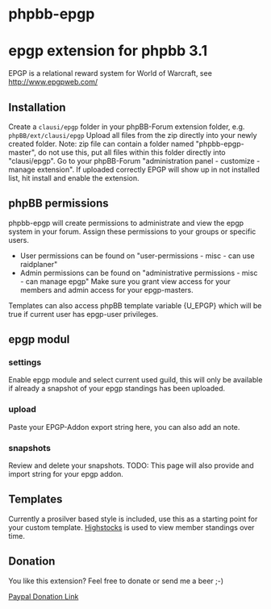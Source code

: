 phpbb-epgp
================

# epgp extension for phpbb 3.1
EPGP is a relational reward system for World of Warcraft, see http://www.epgpweb.com/

## Installation
Create a `clausi/epgp` folder in your phpBB-Forum extension folder, e.g. `phpBB/ext/clausi/epgp`
Upload all files from the zip directly into your newly created folder. Note: zip file can contain a folder named "phpbb-epgp-master", do not use this, put all files within this folder directly into "clausi/epgp".
Go to your phpBB-Forum "administration panel - customize - manage extension". If uploaded correctly EPGP will show up in not installed list, hit install and enable the extension.


## phpBB permissions
phpbb-epgp will create permissions to administrate and view the epgp system in your forum. Assign these permissions to your groups or specific users.
* User permissions can be found on "user-permissions - misc - can use raidplaner"
* Admin permissions can be found on "administrative permissions - misc - can manage epgp"
Make sure you grant view access for your members and admin access for your epgp-masters.

Templates can also access phpBB template variable {U_EPGP} which will be true if current user has epgp-user privileges.


## epgp modul
### settings
Enable epgp module and select current used guild, this will only be available if already a snapshot of your epgp standings has been uploaded.

### upload
Paste your EPGP-Addon export string here, you can also add an note.

### snapshots
Review and delete your snapshots.
TODO: This page will also provide and import string for your epgp addon.


## Templates
Currently a prosilver based style is included, use this as a starting point for your custom template. 
[Highstocks](http://www.highcharts.com/) is used to view member standings over time.


## Donation
You like this extension? Feel free to donate or send me a beer ;-)

[Paypal Donation Link](https://www.paypal.com/cgi-bin/webscr?cmd=_s-xclick&hosted_button_id=BAAUFQUKPDDRS)

